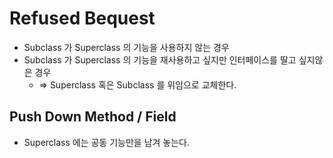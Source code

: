 # Refused Bequest
* Subclass 가 Superclass 의 기능을 사용하지 않는 경우
* Subclass 가 Superclass 의 기능을 재사용하고 싶지만 인터페이스를 딸고 싶지않은 경우
  * => Superclass 혹은 Subclass 를 위임으로 교체한다.

## Push Down Method / Field
* Superclass 에는 공동 기능만을 남겨 놓는다.